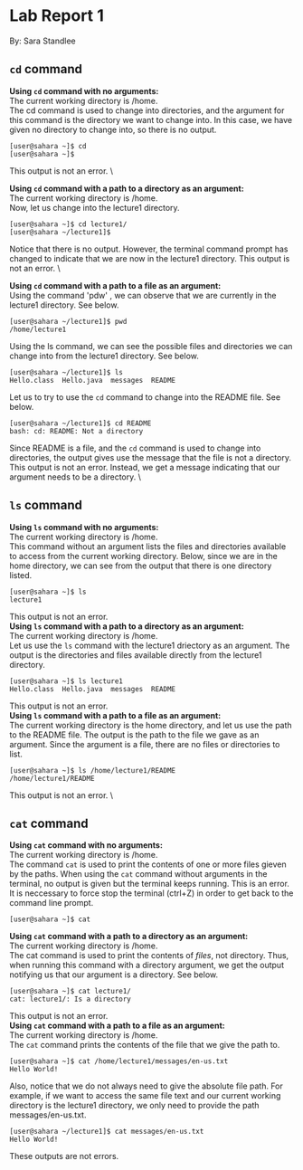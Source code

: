 # Lab Report 1
By: Sara Standlee
## `cd` command
**Using `cd` command with no arguments:** \
The current working directory is /home. \
The cd command is used to change into directories, and the argument for this command is the directory we want to change into. In this case, we have given no directory to change into, so there is no output. 
```
[user@sahara ~]$ cd
[user@sahara ~]$
```
This output is not an error. \

**Using `cd` command with a path to a directory as an argument:** \
The current working directory is /home. \
Now, let us change into the lecture1 directory. 
```
[user@sahara ~]$ cd lecture1/
[user@sahara ~/lecture1]$ 
```
Notice that there is no output. However, the terminal command prompt has changed to indicate that we are now in the lecture1 directory.
This output is not an error. \

**Using `cd` command with a path to a file as an argument:** \
Using the command 'pdw' , we can observe that we are currently in the lecture1 directory. See below. 
```
[user@sahara ~/lecture1]$ pwd
/home/lecture1
```
Using the ls command, we can see the possible files and directories we can change into from the lecture1 directory. See below. 
```
[user@sahara ~/lecture1]$ ls
Hello.class  Hello.java  messages  README
```
Let us to try to use the `cd` command to change into the README file. See below. 
```
[user@sahara ~/lecture1]$ cd README
bash: cd: README: Not a directory
```
Since README is a file, and the `cd` command is used to change into directories, the output gives use the message that the file is not a directory.
This output is not an error. Instead, we get a message indicating that our argument needs to be a directory. \

## `ls` command
**Using `ls` command with no arguments:** \
The current working directory is /home. \
This command without an argument lists the files and directories available to access from the current working directory. Below, since we are in the home directory, we can see from the output that there is one directory listed. 
```
[user@sahara ~]$ ls
lecture1
```
This output is not an error. \
**Using `ls` command with a path to a directory as an argument:** \
The current working directory is /home. \
Let us use the `ls` command with the lecture1 driectory as an argument. The output is the directories and files available directly from the lecture1 directory. 
```
[user@sahara ~]$ ls lecture1
Hello.class  Hello.java  messages  README
```
This output is not an error.\
**Using `ls` command with a path to a file as an argument:** \
The current working directory is the home directory, and let us use the path to the README file. The output is the path to the file we gave as an argument. Since the argument is a file, there are no files or directories to list. 
```
[user@sahara ~]$ ls /home/lecture1/README
/home/lecture1/README
```
This output is not an error. \
## `cat` command
**Using `cat` command with no arguments:** \
The current working directory is /home. \
The command `cat` is used to print the contents of one or more files gieven by the paths. When using the `cat` command without arguments in the terminal, no output is given but the terminal keeps running. This is an error. It is neccessary to force stop the terminal (ctrl+Z) in order to get back to the command line prompt.
```
[user@sahara ~]$ cat

```
**Using `cat` command with a path to a directory as an argument:** \
The current working directory is /home. \
The cat command is used to print the contents of *files*, not directory. Thus, when running this command with a directory argument, we get the output notifying us that our argument is a directory. See below. 
```
[user@sahara ~]$ cat lecture1/
cat: lecture1/: Is a directory
```
This output is not an error. \
**Using `cat` command with a path to a file as an argument:** \
The current working directory is /home. \
The `cat` command prints the contents of the file that we give the path to. 
```
[user@sahara ~]$ cat /home/lecture1/messages/en-us.txt 
Hello World!
```
Also, notice that we do not always need to give the absolute file path. For example, if we want to access the same file text and our current working directory is the lecture1 directory, we only need to provide the path messages/en-us.txt.
```
[user@sahara ~/lecture1]$ cat messages/en-us.txt 
Hello World!
```
These outputs are not errors. 

